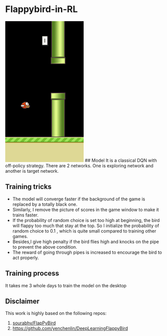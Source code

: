 #  Flappybird-in-RL
<img src="https://github.com/Dingrong123/Flappybird-in-RL/blob/master/assets/sprites/FBgif1.gif" width="250" height="451" alt="图片加载失败时，显示这段字"/>
##  Model
It is a classical DQN with off-policy strategy. There are 2 networks. One is exploring network and another is target network.

## Training tricks
*  The model will converge faster if the background of the game is replaced by a totally black one. 
*  Similarly, I remove the picture of scores in the game window to make it trains faster.
* If the probability of random choice is set too high at beginning, the bird will flappy too much that stay at the top. So I initialize the probability of random choice to 0.1 , which is quite small compared to training other games.
* Besides,I give high penalty if the bird flies high and knocks on the pipe to prevent the above condition.
* The reward of going through pipes is increased to  encourage the bird to act properly.

## Training process
It takes me 3 whole days to train the model on the desktop

## Disclaimer
This work is highly based on the following repos:<br>
1. [sourabhv/FlapPyBird](https://github.com/sourabhv/FlapPyBird)
2.  https://github.com/yenchenlin/DeepLearningFlappyBird
